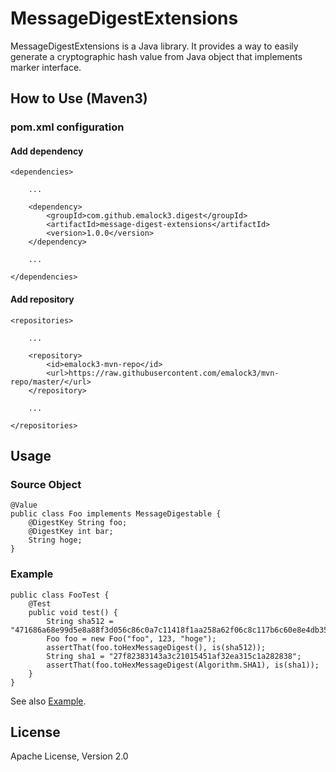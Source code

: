 # MessageDigestExtensions

MessageDigestExtensions is a Java library. It provides a way to easily generate a cryptographic hash value from Java object that implements marker interface.

## How to Use (Maven3)

### pom.xml configuration

#### Add dependency

	<dependencies>
		
		...
		
		<dependency>
			<groupId>com.github.emalock3.digest</groupId>
			<artifactId>message-digest-extensions</artifactId>
			<version>1.0.0</version>
		</dependency>
		
		...
		
	</dependencies>

#### Add repository

	<repositories>
		
		...
		
		<repository>
			<id>emalock3-mvn-repo</id>
			<url>https://raw.githubusercontent.com/emalock3/mvn-repo/master/</url>
		</repository>
		
		...
		
	</repositories>

## Usage

### Source Object

    @Value
	public class Foo implements MessageDigestable {
		@DigestKey String foo;
		@DigestKey int bar;
		String hoge;
	}

### Example

	public class FooTest {
		@Test
		public void test() {
			String sha512 = "471686a68e99d5e8a88f3d056c86c0a7c11418f1aa258a62f06c8c117b6c60e8e4db35e662a852f406a169f705afc630a3cb3834a656849d6fbd4dfa9f5dfa39";
			Foo foo = new Foo("foo", 123, "hoge");
			assertThat(foo.toHexMessageDigest(), is(sha512));
			String sha1 = "27f82383143a3c21015451af32ea315c1a282838";
			assertThat(foo.toHexMessageDigest(Algorithm.SHA1), is(sha1));
		}
	}

See also [Example](https://github.com/emalock3/message-digest-extensions/tree/master/example).

## License

Apache License, Version 2.0
